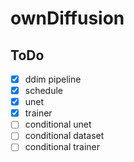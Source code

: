 # ownDiffusion

## ToDo

- [x] ddim pipeline
- [x] schedule
- [x] unet
- [x] trainer
- [ ] conditional unet
- [ ] conditional dataset
- [ ] conditional trainer